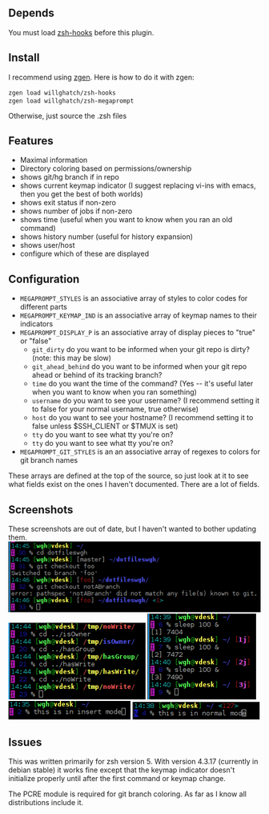 Depends
-------

You must load [zsh-hooks](https://github.com/willghatch/zsh-hooks) before this plugin.

Install
-------

I recommend using [zgen](https://github.com/tarjoilija/zgen).  Here is how to do it with zgen:

    zgen load willghatch/zsh-hooks
    zgen load willghatch/zsh-megaprompt

Otherwise, just source the .zsh files

Features
--------

- Maximal information
- Directory coloring based on permissions/ownership
- shows git/hg branch if in repo
- shows current keymap indicator (I suggest replacing vi-ins with emacs, then you get the best of both worlds)
- shows exit status if non-zero
- shows number of jobs if non-zero
- shows time (useful when you want to know when you ran an old command)
- shows history number (useful for history expansion)
- shows user/host
- configure which of these are displayed

Configuration
-------------

- <code>MEGAPROMPT_STYLES</code> is an associative array of styles to color codes for different parts
- <code>MEGAPROMPT_KEYMAP_IND</code> is an associative array of keymap names to their indicators
- <code>MEGAPROMPT_DISPLAY_P</code> is an associative array of display pieces to "true" or "false"
    - <code>git_dirty</code> do you want to be informed when your git repo is dirty?  (note: this may be slow)
    - <code>git_ahead_behind</code> do you want to be informed when your git repo ahead or behind of its tracking branch?
    - <code>time</code> do you want the time of the command? (Yes -- it's useful later when you want to know when you ran something)
    - <code>username</code> do you want to see your username? (I recommend setting it to false for your normal username, true otherwise)
    - <code>host</code> do you want to see your hostname? (I recommend setting it to false unless $SSH_CLIENT or $TMUX is set)
    - <code>tty</code> do you want to see what tty you're on?
    - <code>tty</code> do you want to see what tty you're on?
- <code>MEGAPROMPT_GIT_STYLES</code> is an an associative array of regexes to colors for git branch names

These arrays are defined at the top of the source, so just look at it to see what fields exist on the ones I haven't documented.  There are a lot of fields.

Screenshots
-----------

These screenshots are out of date, but I haven't wanted to bother updating them.
![Example](https://github.com/willghatch/zsh-megaprompt/raw/master/img/git.png)
![Example](https://github.com/willghatch/zsh-megaprompt/raw/master/img/permissions.png)
![Example](https://github.com/willghatch/zsh-megaprompt/raw/master/img/jobs.png)
![Example](https://github.com/willghatch/zsh-megaprompt/raw/master/img/insert.png)
![Example](https://github.com/willghatch/zsh-megaprompt/raw/master/img/normal.png)

Issues
------

This was written primarily for zsh version 5.  With version 4.3.17 (currently in
debian stable) it works fine except that the keymap indicator doesn't initialize
properly until after the first command or keymap change.

The PCRE module is required for git branch coloring.  As far as I know all distributions include it.

